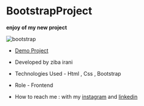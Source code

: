 # BootstrapProject

**enjoy of my new project**

![bootstrap](https://github.com/ziba-irani/BootstrapProject/assets/125620113/e0e43816-6d92-4976-93fe-59f5993b7f5f)

- [Demo Project](https://ziba-irani.github.io/BootstrapProject/)

- Developed by ziba irani

- Technologies Used - Html , Css , Bootstrap

- Role - Frontend

- How to reach me : with my [instagram](https://instagram.com/zibairani_dev/) and [linkedin](https://www.linkedin.com/in/ziba-irani-developr/)
